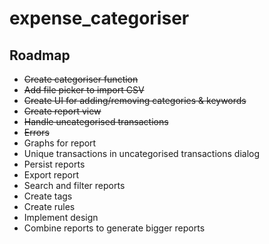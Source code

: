 # expense_categoriser

## Roadmap

- ~~Create categoriser function~~
- ~~Add file picker to import CSV~~
- ~~Create UI for adding/removing categories & keywords~~
- ~~Create report view~~
- ~~Handle uncategorised transactions~~
- ~~Errors~~
- Graphs for report
- Unique transactions in uncategorised transactions dialog
- Persist reports
- Export report
- Search and filter reports
- Create tags
- Create rules
- Implement design
- Combine reports to generate bigger reports
